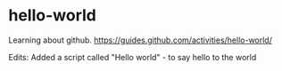 # hello-world
Learning about github. https://guides.github.com/activities/hello-world/

Edits:
Added a script called "Hello world" - to say hello to the world
